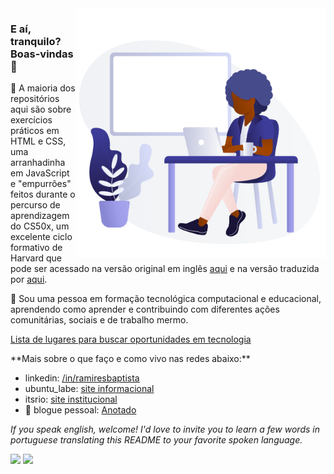 <img src="https://raw.githubusercontent.com/abequar/abequar/main/Black%20Man%20_%20Black%20Woman%20Using%20Laptop%20E.png" min-width="400px" max-width="400px" width="400px" align="right" alt="Mulher usando laptop">

### E aí, tranquilo? Boas-vindas 🌱

<p align="left"> 
  🔭 A maioria dos repositórios aqui são sobre exercícios práticos em HTML e CSS, uma arranhadinha em JavaScript e "empurrões" feitos durante o percurso de aprendizagem do CS50x, um excelente ciclo formativo de Harvard que pode ser acessado na versão original em inglês <a href="https://cs50.harvard.edu/x/2021/">aqui</a> e na versão traduzida por <a href="https://cs50xemportugues.github.io/2020/">aqui</a>.
</p>

<p align="left">
  💬 Sou uma pessoa em formação tecnológica computacional e educacional, aprendendo como aprender e contribuindo com diferentes ações comunitárias, sociais e de trabalho mermo. 
</p>

<p align="left">
  <a href="https://anotado.hashnode.dev/a-procura-da-vaguinha-perfeita">Lista de lugares para buscar oportunidades em tecnologia</a>
</p>

<p align="left">
  **Mais sobre o que faço e como vivo nas redes abaixo:**

  - linkedin: [/in/ramiresbaptista](https://www.linkedin.com/in/ramiresbaptista/)
  - ubuntu_labe: [site informacional](https://ubuntulabe.org/) 
  - itsrio: [site institucional](https://itsrio.org/)
  - 🤔 blogue pessoal: [Anotado](https://anotado.hashnode.dev/)

  *If you speak english, welcome!*
  *I'd love to invite you to learn a few words in portuguese translating this README to your favorite spoken language.*
</p>

<p align="left">
  <a href="https://www.instagram.com/tecnorganico/" alt="Instagram">
  <img src="https://img.shields.io/badge/-instagram-ff69b4"/></a>

  <a href="https://twitter.com/tecnorganico" alt="Twitter">
  <img src="https://img.shields.io/badge/-twitter-blue" /></a>
</p>  
